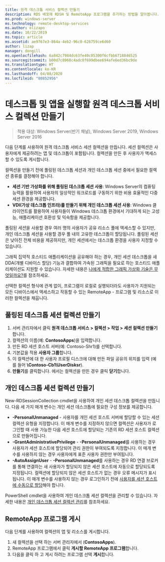 ```yaml
---
title: 원격 데스크톱 서비스 컬렉션 만들기
description: RDS 배포에 RDSH 및 RemoteApp 프로그램을 추가하는 방법을 알아봅니다.
ms.prod: windows-server
ms.technology: remote-desktop-services
ms.author: elizapo
ms.date: 10/22/2019
ms.topic: article
ms.assetid: ae9767e3-864a-4eb2-96c0-626759ce6d60
author: lizap
manager: dongill
ms.openlocfilehash: 6a842c7984dc63fe40c05300f6cfbb6718846525
ms.sourcegitcommit: b00d7c8968c4adc8f699dbee694afe6ed36bc9de
ms.translationtype: HT
ms.contentlocale: ko-KR
ms.lasthandoff: 04/08/2020
ms.locfileid: "80852956"
---
```

# <a name="create-a-remote-desktop-services-collection-for-desktops-and-apps-to-run"></a>데스크톱 및 앱을 실행할 원격 데스크톱 서비스 컬렉션 만들기

>적용 대상: Windows Server(반기 채널), Windows Server 2019, Windows Server 2016

다음 단계를 사용하여 원격 데스크톱 서비스 세션 컬렉션을 만듭니다. 세션 컬렉션은 사용자에게 제공하려는 앱 및 데스크톱이 포함됩니다. 컬렉션을 만든 후 사용자가 액세스할 수 있도록 게시합니다.

컬렉션을 만들기 전에 풀링된 데스크톱 세션과 개인 데스크톱 세션 중에서 필요한 컬렉션 종류를 결정해야 합니다. 

- **세션 기반 가상화를 위해 풀링된 데스크톱 세션 사용**: Windows Server의 컴퓨팅 능력을 활용하여 사용자의 일상적인 워크로드를 구동하기 위한 비용 효율적인 다중 세션 환경을 제공합니다.
- **VDI(가상 데스크톱 인프라)를 만들기 위해 개인 데스크톱 세션 사용**: Windows 클라이언트를 활용하여 사용자들이 Windows 데스크톱 환경에서 기대하게 되는 고성능, 애플리케이션 호환성 및 익숙함을 제공합니다.
 
풀링된 세션을 사용할 경우 여러 명의 사용자가 공유 리소스 풀에 액세스할 수 있지만, 개인 데스크톱 세션을 사용할 경우 풀 내의 고유한 데스크톱이 할당됩니다. 풀링된 세션은 낮아진 전체 비용을 제공하지만, 개인 세션에서는 데스크톱 환경을 사용자 지정할 수 있습니다.

그래픽 집약적 호스티드 애플리케이션을 공유해야 하는 경우, 개인 세션 데스크톱을 새 DDA(개별 디바이스 할당) 기능과 결합하여 가속된 그래픽을 필요로 하는 호스티드 애플리케이션도 지원할 수 있습니다. 자세한 내용은 [나에게 적합한 그래픽 가상화 기술은 무엇일까요?](rds-graphics-virtualization.md)를 참조하세요.


선택한 컬렉션 형식에 관계 없이, 프로그램이 로컬로 실행되더라도 사용자가 지원되는 모든 디바이스에서 액세스하고 작동할 수 있는 RemoteApp - 프로그램 및 리소스로 이러한 컬렉션을 채웁니다.

## <a name="create-a-pooled-desktop-session-collection"></a>풀링된 데스크톱 세션 컬렉션 만들기

1.  서버 관리자에서 클릭 **원격 데스크톱 서비스 > 컬렉션 > 작업 > 세션 컬렉션 만들기**합니다.  
2.  컬렉션의 이름(예: **ContosoApps**)을 입력합니다.  
3.  만든 RD 세션 호스트 서버(예: Contoso-Shr1)를 선택합니다.  
4.  기본값을 적용 **사용자 그룹**합니다.  
5.  이 컬렉션에 대 한 사용자 프로필 디스크에 대해 만든 파일 공유의 위치를 입력 (예를 들어 **\Contoso-Cb1\UserDisksr**).   
6.  **만들기**를 클릭합니다. 에서는 컬렉션을 만든 경우 클릭 **닫기**합니다.  


## <a name="create-a-personal-desktop-session-collection"></a>개인 데스크톱 세션 컬렉션 만들기

New-RDSessionCollection cmdlet을 사용하여 개인 세션 데스크톱 컬렉션을 만듭니다. 다음 세 가지 매개 변수는 개인 세션 데스크톱에 필요한 구성 정보를 제공합니다.

- **-PersonalUnmanaged** - 사용자를 개인 세션 호스트 서버에 할당할 수 있는 세션 컬렉션 유형을 지정합니다. 이 매개 변수를 지정하지 않으면 컬렉션은 사용자가 로그인할 때 사용 가능한 다음 세션 호스트에 할당되는 기존의 RD 세션 호스트 컬렉션으로 만들어집니다.
- **-GrantAdministrativePrivilege** - **-PersonalUnmanaged**를 사용하는 경우 사용자가 세션 호스트에 할당되어 관리 권한이 부여되도록 지정합니다. 이 매개 변수를 사용하지 않는 경우 사용자에게 표준 사용자 권한만 부여됩니다.
- **-AutoAssignUser** - **-PersonalUnmanaged**를 사용하는 경우 RD 연결 브로커를 통해 연결하는 새 사용자가 할당되지 않은 세션 호스트에 자동으로 할당되도록 지정됩니다. 컬렉션에 할당되지 않은 세션 호스트가 없는 경우 오류 메시지가 표시됩니다. 이 매개 변수를 사용하지 않는 경우 로그인하기 전에 [사용자를 세션 호스트에 수동으로 할당](rds-manage-personal-collection.md#manually-assign-a-user-to-a-personal-session-host)해야 합니다.

PowerShell cmdlet을 사용하여 개인 데스크톱 세션 컬렉션을 관리할 수 있습니다. 자세한 내용은 [개인 데스크톱 세션 컬렉션 관리](rds-manage-personal-collection.md)를 참조하세요.

## <a name="publish-remoteapp-programs"></a>RemoteApp 프로그램 게시
다음 단계를 사용하여 컬렉션의 앱 및 리소스를 게시합니다.

1.  새 컬렉션을 선택 하는 서버 관리자에서 (**ContosoApps**).  
2.  RemoteApp 프로그램에서 클릭 **게시할 RemoteApp 프로그램**합니다.  
3. 다음을 클릭 하 고 게시 하려는 프로그램 선택 **게시**합니다.  
